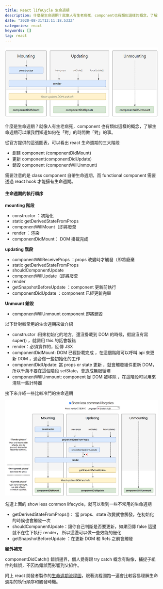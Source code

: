 ```yaml
---
title: React lifeCycle 生命週期
description: 什麼是生命週期？就像人有生老病死，component也有類似這樣的概念，了解生命週期可以讓我們知道如何在「對」的時間做「對」的事。
date: "2020-08-31T12:11:18.533Z"
categories: react
keywords: []
tag: react
---
```


![](/img/1__LJvN__m5gZ7w6zT__LrYXUJw.png)

什麼是生命週期？就像人有生老病死，component 也有類似這樣的概念，了解生命週期可以讓我們知道如何在「對」的時間做「對」的事。

從官方提供的這張圖表，可以看出 react 生命週期的三大階段

- 創建 component (componentDidMount)
- 更新 component(componentDidUpdate)
- 銷毀 component (componentWillUnmount)

需要注意的是 class component 自帶生命週期，而 functional component 需要透過 react hook 才能擁有生命週期。

#### 生命週期的執行順序

**mounting 階段**

- constructor ：初始化
- static getDerivedStateFromProps
- componentWillMount（即將廢棄
- render ：渲染
- componentDidMount： DOM 掛載完成

**updating 階段**

- componentWillReceiveProps ：props 改變時才觸發（即將廢棄
- static getDerivedStateFromProps
- shouldComponentUpdate
- componentWillUpdate（即將廢棄
- render
- getSnapshotBeforeUpdate ：component 更新前執行
- componentDidUpdate ：component 已經更新完畢

**Unmount 銷毀**

- componentWillUnmount component 即將銷毀

以下針對較常用的生命週期來做介紹

- constructor :用來初始化的地方，還沒掛載到 DOM 的時候，假設沒有寫 super() ，就調用 this 的話會報錯
- render：必須實作的，回傳 JSX
- componentDidMount: DOM 已經掛載完成 ，在這個階段可以呼叫 api 來更新 DOM ，適合做一些初始化的工作
- componentDidUpdate: 當 props or state 更新 ，就會觸發組件更新 DOM，所以千萬不要在這個階段 setState，會造成無限循環
- componentWillUnmount: component 從 DOM 被移除 ，在這階段可以用來清除一些計時器

接下來介紹一些比較冷門的生命週期

![](/img/1__g3LUEHadYk6igYZrbQwchA.png)

勾選上面的 show less common lifecycle，就可以看到一些不常用的生命週期

- getDerivedStateFromProps()： 當 props、state 改變就會觸發，在初始化的時候也會觸發一次
- shouldComponentUpdate：讓你自己判斷是否要更新，如果回傳 false 這邊就不在往下執行 render， 所以這邊可以做一些效能的優化
- getSnapshotBeforeUpdate ：在更新 DOM 和 Refs 之前會觸發

**額外補充**

componentDidCatch() 錯誤邊界，個人覺得跟 try catch 概念有點像，捕捉子組件的錯誤，不因為錯誤而影響到父組件。

附上 react 開發者製作的[生命週期流程圖](https://projects.wojtekmaj.pl/react-lifecycle-methods-diagram/)，跟著流程圖跑一遍會比較容易理解生命週期的執行順序和觸發時機。
